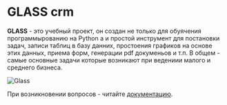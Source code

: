 # GLASS crm
 **GLASS** - это учебный проект, он создан не только для обуячения программырованию на Python а и простой инструмент для постановки задач, записи таблиц в базу данних, простоения графиков на основе этих данных, приема форм, генерации pdf докуменьов и т.п. В общем - самые основные  задачи которые возникают при ведениии малого и среднего бизнеса.
 
 ![Glass](https://github.com/eleutherius/glass/blob/master/img/glass.png)

При возникновении вопросов -  читайте  [документацию](https://github.com/eleutherius/glass/wiki "Документация").
